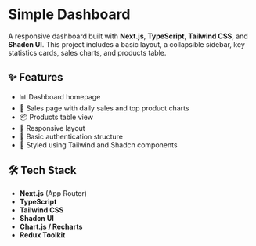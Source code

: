 # Simple Dashboard

A responsive dashboard built with **Next.js**, **TypeScript**, **Tailwind CSS**, and **Shadcn UI**. This project includes a basic layout, a collapsible sidebar, key statistics cards, sales charts, and products table.

## ✨ Features

- 📊 Dashboard homepage
- 🛒 Sales page with daily sales and top product charts
- 📦 Products table view
- 📱 Responsive layout
- 🔐 Basic authentication structure
- 🌈 Styled using Tailwind and Shadcn components

## 🛠️ Tech Stack

- **Next.js** (App Router)
- **TypeScript**
- **Tailwind CSS**
- **Shadcn UI**
- **Chart.js / Recharts**
- **Redux Toolkit**
